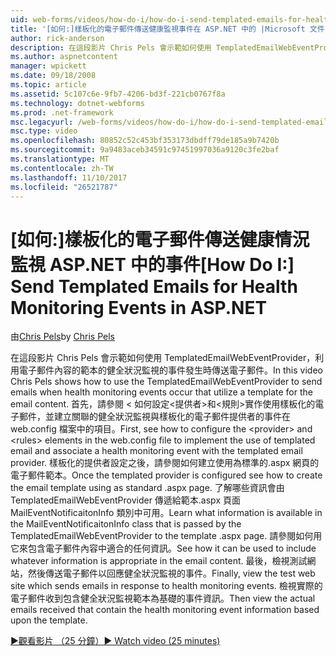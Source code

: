 ```yaml
---
uid: web-forms/videos/how-do-i/how-do-i-send-templated-emails-for-health-monitoring-events-in-aspnet
title: '[如何:]樣板化的電子郵件傳送健康監視事件在 ASP.NET 中的 |Microsoft 文件'
author: rick-anderson
description: 在這段影片 Chris Pels 會示範如何使用 TemplatedEmailWebEventProvider 傳送電子郵件的健全狀況監視的事件發生時利用 t 的範本...
ms.author: aspnetcontent
manager: wpickett
ms.date: 09/18/2008
ms.topic: article
ms.assetid: 5c107c6e-9fb7-4206-bd3f-221cb0767f8a
ms.technology: dotnet-webforms
ms.prod: .net-framework
msc.legacyurl: /web-forms/videos/how-do-i/how-do-i-send-templated-emails-for-health-monitoring-events-in-aspnet
msc.type: video
ms.openlocfilehash: 80852c52c453bf353173dbdff79de185a9b7420b
ms.sourcegitcommit: 9a9483aceb34591c97451997036a9120c3fe2baf
ms.translationtype: MT
ms.contentlocale: zh-TW
ms.lasthandoff: 11/10/2017
ms.locfileid: "26521787"
---
```

<a name="how-do-i-send-templated-emails-for-health-monitoring-events-in-aspnet"></a><span data-ttu-id="ac399-103">[如何:]樣板化的電子郵件傳送健康情況監視 ASP.NET 中的事件</span><span class="sxs-lookup"><span data-stu-id="ac399-103">[How Do I:] Send Templated Emails for Health Monitoring Events in ASP.NET</span></span>
====================
<span data-ttu-id="ac399-104">由[Chris Pels](https://twitter.com/chrispels)</span><span class="sxs-lookup"><span data-stu-id="ac399-104">by [Chris Pels](https://twitter.com/chrispels)</span></span>

<span data-ttu-id="ac399-105">在這段影片 Chris Pels 會示範如何使用 TemplatedEmailWebEventProvider，利用電子郵件內容的範本的健全狀況監視的事件發生時傳送電子郵件。</span><span class="sxs-lookup"><span data-stu-id="ac399-105">In this video Chris Pels shows how to use the TemplatedEmailWebEventProvider to send emails when health monitoring events occur that utilize a template for the email content.</span></span> <span data-ttu-id="ac399-106">首先，請參閱 < 如何設定&lt;提供者&gt;和&lt;規則&gt;實作使用樣板化的電子郵件，並建立關聯的健全狀況監視與樣板化的電子郵件提供者的事件在 web.config 檔案中的項目。</span><span class="sxs-lookup"><span data-stu-id="ac399-106">First, see how to configure the &lt;provider&gt; and &lt;rules&gt; elements in the web.config file to implement the use of templated email and associate a health monitoring event with the templated email provider.</span></span> <span data-ttu-id="ac399-107">樣板化的提供者設定之後，請參閱如何建立使用為標準的.aspx 網頁的電子郵件範本。</span><span class="sxs-lookup"><span data-stu-id="ac399-107">Once the templated provider is configured see how to create the email template using as standard .aspx page.</span></span> <span data-ttu-id="ac399-108">了解哪些資訊會由 TemplatedEmailWebEventProvider 傳遞給範本.aspx 頁面 MailEventNotificaitonInfo 類別中可用。</span><span class="sxs-lookup"><span data-stu-id="ac399-108">Learn what information is available in the MailEventNotificaitonInfo class that is passed by the TemplatedEmailWebEventProvider to the template .aspx page.</span></span> <span data-ttu-id="ac399-109">請參閱如何用它來包含電子郵件內容中適合的任何資訊。</span><span class="sxs-lookup"><span data-stu-id="ac399-109">See how it can be used to include whatever information is appropriate in the email content.</span></span> <span data-ttu-id="ac399-110">最後，檢視測試網站，然後傳送電子郵件以回應健全狀況監視的事件。</span><span class="sxs-lookup"><span data-stu-id="ac399-110">Finally, view the test web site which sends emails in response to health monitoring events.</span></span> <span data-ttu-id="ac399-111">檢視實際的電子郵件收到包含健全狀況監視範本為基礎的事件資訊。</span><span class="sxs-lookup"><span data-stu-id="ac399-111">Then view the actual emails received that contain the health monitoring event information based upon the template.</span></span>

[<span data-ttu-id="ac399-112">&#9654;觀看影片 （25 分鐘）</span><span class="sxs-lookup"><span data-stu-id="ac399-112">&#9654; Watch video (25 minutes)</span></span>](https://channel9.msdn.com/Blogs/ASP-NET-Site-Videos/how-do-i-send-templated-emails-for-health-monitoring-events-in-aspnet)
